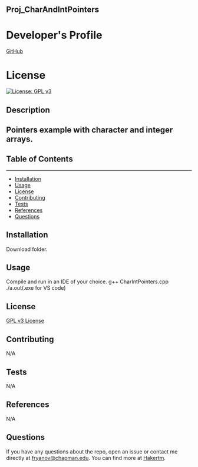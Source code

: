 
## Proj_CharAndIntPointers

# Developer's Profile
[GitHub](https://github.com/Hakertm)
# License 
[![License: GPL v3](https://img.shields.io/badge/License-GPLv3-blue.svg)](https://www.gnu.org/licenses/gpl-3.0)

## Description 
Pointers example with character and integer arrays.
------------------
## Table of Contents
-------------------
* [Installation](#installation)
* [Usage](#usage)
* [License](#license)
* [Contributing](#contributing)
* [Tests](#tests)
* [References](#refrences)
* [Questions](#questions)

## Installation 
Download folder.


## Usage 
Compile and run in an IDE of your choice.
g++ CharIntPointers.cpp ./a.out(.exe for VS code)

## License 
[GPL v3 License](https://www.gnu.org/licenses/gpl-3.0)


## Contributing 
N/A

## Tests
N/A

## References
N/A 

## Questions 
If you have any questions about the repo, open an issue or contact me directly
at fryanov@chapman.edu. You can find more at [Hakertm](https://github.com/Hakertm). 
        
